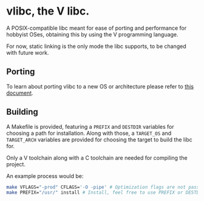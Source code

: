 # vlibc, the V libc.

A POSIX-compatible libc meant for ease of porting and performance for hobbyist
OSes, obtaining this by using the V programming language.

For now, static linking is the only mode the libc supports, to be changed
with future work.

## Porting

To learn about porting vlibc to a new OS or architecture please refer to
[this document](PORTING.md).

## Building

A Makefile is provided, featuring a `PREFIX` and `DESTDIR` variables for
choosing a path for installation. Along with those, a `TARGET_OS` and
`TARGET_ARCH` variables are provided for choosing the target to build the libc
for.

Only a V toolchain along with a C toolchain are needed for compiling the
project.

An example process would be:

```bash
make VFLAGS="-prod" CFLAGS='-O -pipe' # Optimization flags are not passed by default.
make PREFIX="/usr/" install # Install, feel free to use PREFIX or DESTDIR.
```
